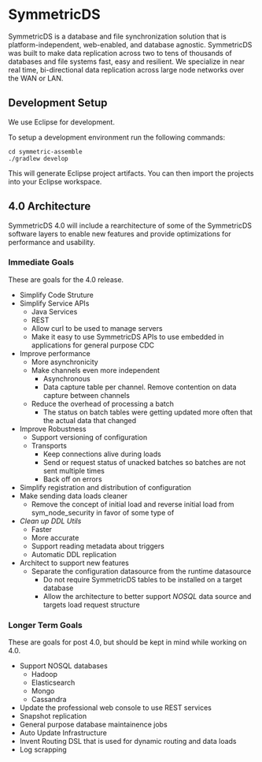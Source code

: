 # SymmetricDS
SymmetricDS is a database and file synchronization solution that is platform-independent, web-enabled, and database agnostic.  SymmetricDS was built to make data replication across two to tens of thousands of databases and file systems fast, easy and resilient.  We specialize in near real time, bi-directional data replication across large node networks over the WAN or LAN.

## Development Setup
We use Eclipse for development.

To setup a development environment run the following commands:
```
cd symmetric-assemble
./gradlew develop
```

This will generate Eclipse project artifacts.  You can then import the projects into your Eclipse workspace.

## 4.0 Architecture

SymmetricDS 4.0 will include a rearchitecture of some of the SymmetricDS software layers to enable new features and provide optimizations for performance and usability.

### Immediate Goals
These are goals for the 4.0 release.
* Simplify Code Struture
* Simplify Service APIs
  * Java Services
  * REST
  * Allow curl to be used to manage servers
  * Make it easy to use SymmetricDS APIs to use embedded in applications for general purpose CDC
* Improve performance
  * More asynchronicity
  * Make channels even more independent  
    * Asynchronous
    * Data capture table per channel.  Remove contention on data capture between channels
  * Reduce the overhead of processing a batch
    * The status on batch tables were getting updated more often that the actual data that changed
* Improve Robustness
  * Support versioning of configuration
  * Transports 
    * Keep connections alive during loads
    * Send or request status of unacked batches so batches are not sent multiple times
    * Back off on errors
 * Simplify registration and distribution of configuration 
 * Make sending data loads cleaner
   * Remove the concept of initial load and reverse initial load from sym_node_security in favor of some type of 
 * *Clean up DDL Utils*
   * Faster
   * More accurate
   * Support reading metadata about triggers
   * Automatic DDL replication
* Architect to support new features
  * Separate the configuration datasource from the runtime datasource
    * Do not require SymmetricDS tables to be installed on a target database
    * Allow the architecture to better support *NOSQL* data source and targets
load request structure

### Longer Term Goals
These are goals for post 4.0, but should be kept in mind while working on 4.0.
* Support NOSQL databases
   * Hadoop
   * Elasticsearch
   * Mongo
   * Cassandra
* Update the professional web console to use REST services
* Snapshot replication
* General purpose database maintainence jobs
* Auto Update Infrastructure
* Invent Routing DSL that is used for dynamic routing and data loads
* Log scrapping
